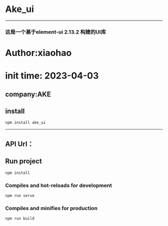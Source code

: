 <!--
 * @Author: xiaoHao
-->

# Ake_ui
___
### 这是一个基于element-ui 2.13.2 构建的UI库
# Author:xiaohao 
# init time: 2023-04-03
## company:AKE

## install
``
 npm install ake_ui
 ``
___

## API Url：

## Run project
```
npm install
```

### Compiles and hot-reloads for development
```
npm run serve
```

### Compiles and minifies for production
```
npm run build
```
